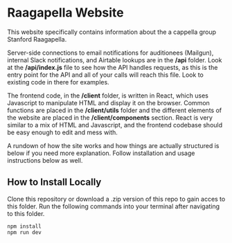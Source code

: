 # Raagapella Website

This website specifically contains information about the a cappella group Stanford Raagapella.

Server-side connections to email notifications for auditionees (Mailgun), internal Slack notifications, and Airtable lookups are in the **/api** folder. Look at the **/api/index.js** file to see how the API handles requests, as this is the entry point for the API and all of your calls will reach this file. Look to existing code in there for examples.

The frontend code, in the **/client** folder, is written in React, which uses Javascript to manipulate HTML and display it on the browser. Common functions are placed in the **/client/utils** folder and the different elements of the website are placed in the **/client/components** section. React is very similar to a mix of HTML and Javascript, and the frontend codebase should be easy enough to edit and mess with.

A rundown of how the site works and how things are actually structured is below if you need more explanation. Follow installation and usage instructions below as well.

## How to Install Locally

Clone this repository or download a .zip version of this repo to gain acces to this folder. Run the following commands into your terminal after navigating to this folder.

``` 
npm install
npm run dev
```
